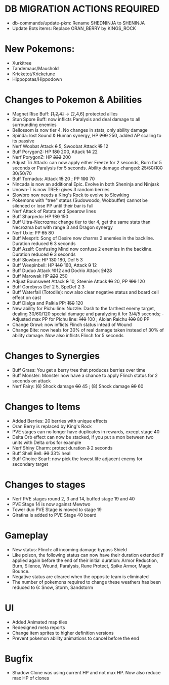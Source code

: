 # DB MIGRATION ACTIONS REQUIRED

- db-commands/update-pkm: Rename SHEDNINJA to SHENINJA
- Update Bots items: Replace ORAN_BERRY by KINGS_ROCK

# New Pokemons:

- Xurkitree
- Tandemaus/Maushold
- Kricketot/Kricketune
- Hippopotas/Hippodown

# Changes to Pokemon & Abilities

- Magnet Rise Buff: ~~[1,2,4]~~ -> [2,4,6] protected allies
- Stun Spore Buff: now inflicts Paralysis and deal damage to all surrounding enemies
- Bellossom is now tier 4. No changes in stats, only ability damage
- Spinda: lost Sound & Human synergy, HP ~~200~~ 250, added AP scaling to its passive
- Nerf Woobat Attack ~~6~~ 5, Swoobat Attack ~~15~~ 12
- Buff Porygon2: HP ~~180~~ 200, Attack ~~14~~ 22
- Nerf PorygonZ: HP ~~333~~ 200
- Adjust Tri Attack: can now apply either Freeze for 2 seconds, Burn for 5 seconds or Paralysis for 5 seconds. Ability damage changed: ~~25/50/100~~ 30/50/70
- Buff Tornadus: Attack ~~15~~ 20 ; PP ~~100~~ 70
- Nincada is now an additional Epic. Evolve in both Sheninja and Ninjask
- Unown-T is now TREE: gives 3 random berries
- Slowbro now needs a King's Rock to evolve to Slowking
- Pokemons with "tree" status (Sudowoodo, Wobbuffet) cannot be silenced or lose PP until their bar is full
- Nerf Attack of Ratata and Spearow lines
- Buff Sharpedo: HP ~~130~~ 150
- Buff Ultra-Necrozma: change tier to tier 4, get the same stats than Necrozma but with range 3 and Dragon synergy
- Nerf Uxie: PP ~~65~~ 80
- Buff Mesprit: Song of Desire now charms 2 enemies in the backline. Duration reduced ~~6~~ 3 seconds
- Buff Azelf: Confusing Mind now confuse 2 enemies in the backline. Duration reduced ~~6~~ 3 seconds
- Buff Slowbro: HP ~~130~~ 180, Def ~~5~~ 3
- Buff Weepinbell: HP ~~140~~ 160, Attack ~~9~~ 12
- Buff Duduo Attack ~~10~~12 and Dodrio Attack ~~24~~28
- Buff Marowak HP ~~220~~ 250
- Adjust Bounsweet Attack ~~8~~ 10, Steenie Attack ~~16~~ 20, PP ~~100~~ 120
- Buff Gorebyss Def ~~2~~ 5, SpeDef ~~2~~ 3
- Buff Waterfall (Totodile): now also clear negative status and board cell effect on cast
- Buff Dialga and Palkia PP: ~~150~~ 120
- New ability for Pichu line: Nuzzle: Dash to the farthest enemy target, dealing 30/60/120 special damage and paralyzing it for 3/4/5 seconds; - Adjusted max PP for Pichu line: ~~140~~ 100 ; Alolan Raichu ~~100~~ 80 PP
- Change Growl: now inflicts Flinch status intead of Wound
- Change Bite: now heals for 30% of real damage taken instead of 30% of ability damage. Now also inflicts Flinch for 5 seconds

# Changes to Synergies

- Buff Grass: You get a berry tree that produces berries over time
- Buff Monster: Monster now have a chance to apply Flinch status for 2 seconds on attack
- Nerf Fairy: (6) Shock damage ~~60~~ 45 ; (8) Shock damage ~~80~~ 60

# Changes to Items

- Added Berries: 20 berries with unique effects
- Oran Berry is replaced by King's Rock
- PVE stages can no longer have duplicates in rewards, except stage 40
- Delta Orb effect can now be stacked, if you put a mon between two units with Delta orbs for example
- Nerf Shiny Charm: protect duration ~~3~~ 2 seconds
- Buff Shell Bell: ~~30~~ 33% heal
- Buff Choice Scarf: now pick the lowest life adjacent enemy for secondary target

# Changes to stages

- Nerf PVE stages round 2, 3 and 14, buffed stage 19 and 40
- PVE Stage 14 is now against Mewtwo
- Tower duo PVE Stage is moved to stage 19
- Giratina is added to PVE Stage 40 board

# Gameplay

- New status: Flinch: all incoming damage bypass Shield
- Like poison, the following status can now have their duration extended if applied again before the end of their initial duration: Armor Reduction, Burn, Silence, Wound, Paralysis, Rune Protect, Spike Armor, Magic Bounce.
- Negative status are cleared when the opposite team is eliminated
- The number of pokemons required to change these weathers has been reduced to 6: Snow, Storm, Sandstorm

# UI

- Added Animated map tiles
- Redesigned meta reports
- Change item sprites to higher definition versions
- Prevent pokemon ability animations to cancel before the end

# Bugfix

- Shadow Clone was using current HP and not max HP. Now also reduce max HP of clones
